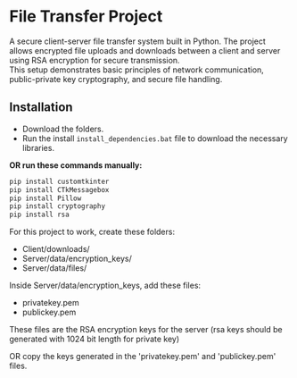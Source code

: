 # File Transfer Project

A secure client-server file transfer system built in Python. The project allows encrypted file uploads and downloads between a client and server using RSA encryption for secure transmission.  
This setup demonstrates basic principles of network communication, public-private key cryptography, and secure file handling.

## Installation

- Download the folders.
- Run the install `install_dependencies.bat` file to download the necessary libraries.

**OR run these commands manually:**

```bat
pip install customtkinter
pip install CTkMessagebox
pip install Pillow
pip install cryptography
pip install rsa
```

For this project to work, create these folders:

* Client/downloads/
* Server/data/encryption_keys/
* Server/data/files/

Inside Server/data/encryption_keys, add these files:
* privatekey.pem
* publickey.pem
  
These files are the RSA encryption keys for the server (rsa keys should be generated with 1024 bit length for private key)

OR copy the keys generated in the 'privatekey.pem' and 'publickey.pem' files.
